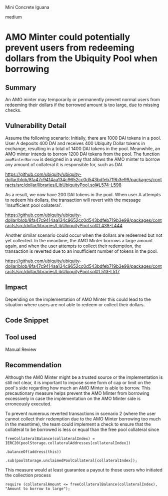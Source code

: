 Mini Concrete Iguana

medium

# AMO Minter could potentially prevent users from redeeming dollars from the Ubiquity Pool when borrowing

## Summary
An AMO minter may temporarily or permanently prevent normal users from redeeming their dollars if the borrowed amount is too large, due to missing checks. 
## Vulnerability Detail
Assume the following scenario: Initially, there are 1000 DAI tokens in a pool. User A deposits 400 DAI and receives 400 Ubiquity Dollar tokens in exchange, resulting in a total of 1400 DAI tokens in the pool. Meanwhile, an AMO minter intends to borrow 1200 DAI tokens from the pool. The function `amoMinterBorrow` is designed in a way that allows the AMO minter to borrow any amount of collateral it is responsible for, such as DAI. 

https://github.com/ubiquity/ubiquity-dollar/blob/8fa47c9414aa134c9652cc0d543bdfeb719b3e99/packages/contracts/src/dollar/libraries/LibUbiquityPool.sol#L574-L598

As a result, we now have 200 DAI tokens in the pool. When user A attempts to redeem his dollars, the transaction will revert with the message 'Insufficient pool collateral'.

https://github.com/ubiquity/ubiquity-dollar/blob/8fa47c9414aa134c9652cc0d543bdfeb719b3e99/packages/contracts/src/dollar/libraries/LibUbiquityPool.sol#L438-L444

Another similar scenario could occur when the dollars are redeemed but not yet collected. In the meantime, the AMO Minter borrows a large amount again, and when the user attempts to collect their redemption, the transaction is reverted due to an insufficient number of tokens in the pool.

https://github.com/ubiquity/ubiquity-dollar/blob/8fa47c9414aa134c9652cc0d543bdfeb719b3e99/packages/contracts/src/dollar/libraries/LibUbiquityPool.sol#L513-L517

## Impact

Depending on the implementation of AMO Minter this could lead to the situation where users are not able to redeem or collect their dollars.

## Code Snippet

## Tool used

Manual Review

## Recommendation
Although the AMO Minter might be a trusted source or the implementation is still not clear, it is important to impose some form of cap or limit on the pool's side regarding how much an AMO Minter is able to borrow. This precautionary measure helps prevent the AMO Minter from borrowing excessively in case the implementation on the AMO Minter side is erroneously executed.

To prevent numerous reverted transactions in scenario 2 (where the user cannot collect their redemption due to the AMO Minter borrowing too much in the meantime), the team could implement a check to ensure that the collateral to be borrowed is less or equal than the free pool collateral since 

```solidity
freeCollateralBalance(collateralIndex) = IERC20(poolStorage.collateralAddresses[collateralIndex])
                                                                   .balanceOf(address(this))
                                                                   .sub(poolStorage.unclaimedPoolCollateral[collateralIndex]);
```

This measure would at least guarantee a payout to those users who initiated the collection process

```solidity
require (collateralAmount <= freeCollateralBalance(collateralIndex), "Amount to borrow to large"); 
```